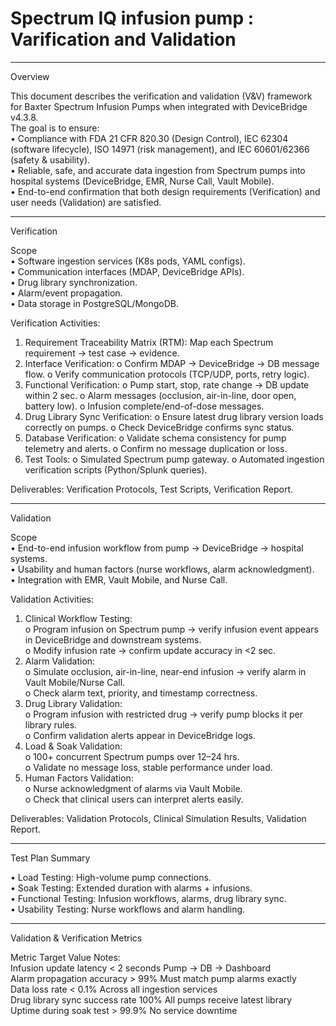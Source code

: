 # Spectrum IQ infusion pump : Varification and Validation
________________________________________
Overview 

This document describes the verification and validation (V&V) framework for Baxter Spectrum Infusion Pumps when integrated with DeviceBridge v4.3.8.  
The goal is to ensure:  
•	Compliance with FDA 21 CFR 820.30 (Design Control), IEC 62304 (software lifecycle), ISO 14971 (risk management), and IEC 60601/62366 (safety & usability).  
•	Reliable, safe, and accurate data ingestion from Spectrum pumps into hospital systems (DeviceBridge, EMR, Nurse Call, Vault Mobile).  
•	End-to-end confirmation that both design requirements (Verification) and user needs (Validation) are satisfied.  
______________________________________________________________________________________________________________________________________________________________

Verification 

Scope  
•	Software ingestion services (K8s pods, YAML configs).  
•	Communication interfaces (MDAP, DeviceBridge APIs).  
•	Drug library synchronization.  
•	Alarm/event propagation.  
•	Data storage in PostgreSQL/MongoDB.  

Verification Activities:

1.	Requirement Traceability Matrix (RTM): Map each Spectrum requirement → test case → evidence.
2.	Interface Verification:
o	Confirm MDAP → DeviceBridge → DB message flow.
o	Verify communication protocols (TCP/UDP, ports, retry logic).
3.	Functional Verification:
o	Pump start, stop, rate change → DB update within 2 sec.
o	Alarm messages (occlusion, air-in-line, door open, battery low).
o	Infusion complete/end-of-dose messages.
4.	Drug Library Sync Verification:
o	Ensure latest drug library version loads correctly on pumps.
o	Check DeviceBridge confirms sync status.
5.	Database Verification:
o	Validate schema consistency for pump telemetry and alerts.
o	Confirm no message duplication or loss.
6.	Test Tools:
o	Simulated Spectrum pump gateway.
o	Automated ingestion verification scripts (Python/Splunk queries).

Deliverables: Verification Protocols, Test Scripts, Verification Report.
__________________________________________________________________________________________________________________________________________
Validation  

Scope  
•	End-to-end infusion workflow from pump → DeviceBridge → hospital systems.  
•	Usability and human factors (nurse workflows, alarm acknowledgment).  
•	Integration with EMR, Vault Mobile, and Nurse Call.  

Validation Activities:

1.	Clinical Workflow Testing:  
o	Program infusion on Spectrum pump → verify infusion event appears in DeviceBridge and downstream systems.    
o	Modify infusion rate → confirm update accuracy in <2 sec.    
2.	Alarm Validation:  
o	Simulate occlusion, air-in-line, near-end infusion → verify alarm in Vault Mobile/Nurse Call.  
o	Check alarm text, priority, and timestamp correctness.  
3.	Drug Library Validation:  
o	Program infusion with restricted drug → verify pump blocks it per library rules.  
o	Confirm validation alerts appear in DeviceBridge logs.  
4.	Load & Soak Validation:  
o	100+ concurrent Spectrum pumps over 12–24 hrs.  
o	Validate no message loss, stable performance under load.  
5.	Human Factors Validation:  
o	Nurse acknowledgment of alarms via Vault Mobile.  
o	Check that clinical users can interpret alerts easily.  

Deliverables: Validation Protocols, Clinical Simulation Results, Validation Report.  
________________________________________________________________________________________________________________________________________________

Test Plan Summary     

•	Load Testing: High-volume pump connections.    
•	Soak Testing: Extended duration with alarms + infusions.    
•	Functional Testing: Infusion workflows, alarms, drug library sync.    
•	Usability Testing: Nurse workflows and alarm handling.     
_________________________________________________________________________________________________________________________________________________

Validation & Verification Metrics  

Metric	Target Value	Notes:  
Infusion update latency	< 2 seconds	Pump → DB → Dashboard    
Alarm propagation accuracy	> 99%	Must match pump alarms exactly    
Data loss rate	< 0.1%	Across all ingestion services    
Drug library sync success rate	100%	All pumps receive latest library    
Uptime during soak test	> 99.9%	No service downtime    


